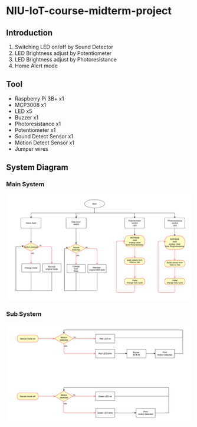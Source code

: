 # NIU-IoT-course-midterm-project

## Introduction
1. Switching LED on/off by Sound Detector
2. LED Brightness adjust by Potentiometer
3. LED Brightness adjust by Photoresistance
4. Home Alert mode

## Tool
- Raspberry Pi 3B+ x1
- MCP3008 x1
- LED x5
- Buzzer x1
- Photoresistance x1
- Potentiometer x1
- Sound Detect Sensor x1
- Motion Detect Sensor x1
- Jumper wires

## System Diagram
### Main System

![](https://github.com/finch445/NIU-IoT-course-midterm-project/blob/master/diagram1.png)

### Sub System

![](https://github.com/finch445/NIU-IoT-course-midterm-project/blob/master/diagram2.png)
